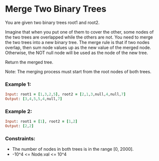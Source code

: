 # Merge Two Binary Trees

You are given two binary trees root1 and root2.

Imagine that when you put one of them to cover the other, some nodes of the two trees are overlapped while the others are not. You need to merge the two trees into a new binary tree. The merge rule is that if two nodes overlap, then sum node values up as the new value of the merged node. Otherwise, the NOT null node will be used as the node of the new tree.

Return the merged tree.

Note: The merging process must start from the root nodes of both trees.

### Example 1:
```ruby
Input: root1 = [1,3,2,5], root2 = [2,1,3,null,4,null,7]
Output: [3,4,5,5,4,null,7]
```
### Example 2:
```ruby
Input: root1 = [1], root2 = [1,2]
Output: [2,2]
```

### Constraints:

- The number of nodes in both trees is in the range [0, 2000].
- -10^4 <= Node.val <= 10^4